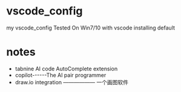 # vscode_config
my vscode_config
Tested On Win7/10 with vscode installing default

# notes

* tabnine AI code AutoComplete extension
* copilot------The AI pair programmer
* draw.io integration —————— 一个画图软件
